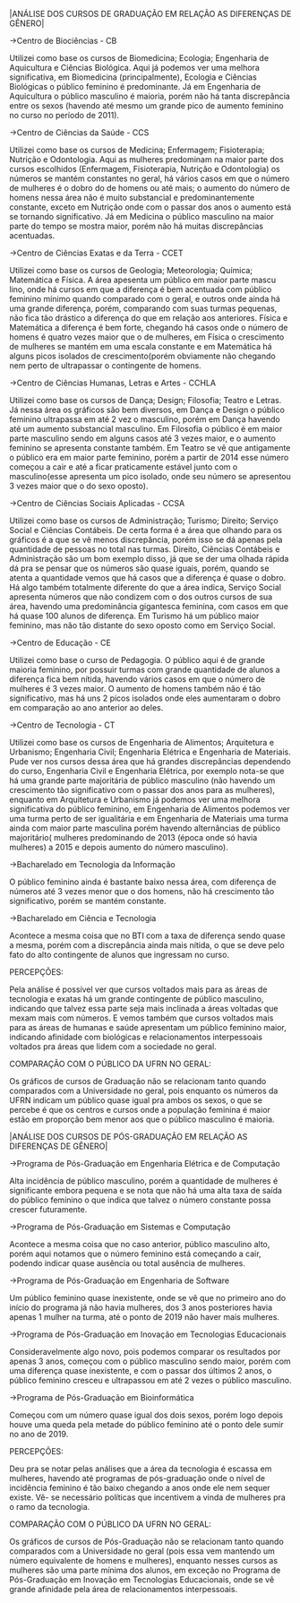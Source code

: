 |ANÁLISE DOS CURSOS DE GRADUAÇÃO EM RELAÇÃO AS DIFERENÇAS DE GÊNERO| 

->Centro de Biociências - CB 

  Utilizei como base os cursos de Biomedicina; Ecologia; Engenharia de Aquicultura e Ciências Biológica. Aqui já podemos ver uma melhora
  significativa, em Biomedicina (principalmente), Ecologia e Ciências Biológicas o público feminino é predominante. Já em Engenharia de
  Aquicultura o público masculino é maioria, porém não há tanta discrepância entre os sexos (havendo até mesmo um grande pico de aumento
  feminino no curso no período de 2011). 

->Centro de Ciências da Saúde - CCS 

  Utilizei como base os cursos de Medicina; Enfermagem; Fisioterapia; Nutrição e Odontologia. Aqui as mulheres predominam na maior parte
  dos cursos escolhidos (Enfermagem, Fisioterapia, Nutrição e Odontologia) os números se mantém constantes no geral, há vários casos em
  que o número de mulheres é o dobro do de homens ou até mais; o aumento do número de homens nessa área não é muito substancial e         predominantemente constante, exceto em Nutrição onde com o passar dos anos o aumento está se tornando significativo. Já em Medicina
  o público masculino na maior parte do tempo se mostra maior, porém não há muitas discrepâncias acentuadas.   

->Centro de Ciências Exatas e da Terra - CCET 

  Utilizei como base os cursos de Geologia; Meteorologia; Química; Matemática e Física.  A área apesenta um público em maior parte mascu
  lino, onde há cursos em que a diferença é bem acentuada com público feminino mínimo quando comparado com o geral, e outros onde ainda
  há uma grande diferença, porém, comparando com suas turmas pequenas, não fica tão drástico a diferença do que em relação 
  aos anteriores. Física e Matemática a diferença é bem forte, chegando há casos onde o número de homens é quatro vezes maior que o
  de mulheres, em Física o crescimento de mulheres se mantém em uma escala constante e em Matemática há alguns picos isolados
  de crescimento(porém obviamente não chegando nem perto de ultrapassar o contingente de homens. 

->Centro de Ciências Humanas, Letras e Artes - CCHLA 

  Utilizei como base os cursos de Dança; Design; Filosofia; Teatro e Letras. Já nessa área os gráficos são bem diversos, em Dança
  e Design o público feminino ultrapassa em até 2 vez o masculino, porém em Dança havendo até um aumento substancial masculino.
  Em Filosofia o público é em maior parte masculino sendo em alguns casos até 3 vezes maior, e o aumento feminino se apresenta 
  constante também. Em Teatro se vê que antigamente o público era em maior parte feminino, porém a partir de 2014 esse número começou
  a cair e até a ficar praticamente estável junto com o masculino(esse apresenta um pico isolado, onde seu número se apresentou 3
  vezes maior que o do sexo oposto). 

->Centro de Ciências Sociais Aplicadas - CCSA 

  Utilizei como base os cursos de Administração; Turismo; Direito; Serviço Social e Ciências Contábeis. De certa forma é a área
  que olhando para os gráficos é a que se vê menos discrepância, porém isso se dá apenas pela quantidade de pessoas no total nas
  turmas. Direito, Ciências Contábeis e Administração são um bom exemplo disso, já que se der uma olhada rápida dá pra se pensar
  que os números são quase iguais, porém, quando se atenta a quantidade vemos que há casos que a diferença é quase o dobro. Há
  algo também totalmente diferente do que a área indica, Serviço Social apresenta números que não condizem com o dos outros cursos
  de sua área, havendo uma predominância gigantesca feminina, com casos em que há quase 100 alunos de diferença. Em Turismo há
  um público maior feminino, mas não tão distante do sexo oposto como em Serviço Social. 

->Centro de Educação - CE 

  Utilizei como base o curso de Pedagogia. O público aqui é de grande maioria feminino, por possuir turmas com grande quantidade
  de alunos a diferença fica bem nítida, havendo vários casos em que o número de mulheres é 3 vezes maior. O aumento de homens
  também não é tão significativo, mas há uns 2 picos isolados onde eles aumentaram o dobro em comparação ao ano anterior ao deles. 

->Centro de Tecnologia - CT 

  Utilizei como base os cursos de Engenharia de Alimentos; Arquitetura e Urbanismo; Engenharia Civil; Engenharia Elétrica e Engenharia
  de Materiais. Pude ver nos cursos dessa área que há grandes discrepâncias dependendo do curso, Engenharia Civil e Engenharia Elétrica,
  por exemplo nota-se que há uma grande parte majoritária de público masculino (não havendo um crescimento tão significativo com
  o passar dos anos para as mulheres), enquanto em Arquitetura e Urbanismo já podemos ver uma melhora significativa do público feminino, 
  em Engenharia de Alimentos podemos ver uma turma perto de ser igualitária e em Engenharia de Materiais uma turma ainda com maior parte
  masculina porém havendo alternâncias de público majoritário( mulheres predominando de 2013 (época onde só havia mulheres) a 2015 e 
  depois aumento do número masculino). 

->Bacharelado em Tecnologia da Informação 

  O público feminino ainda é bastante baixo nessa área, com diferença de números até 3 vezes menor que o dos homens, não há crescimento
  tão significativo, porém se mantém constante. 

->Bacharelado em Ciência e Tecnologia 

  Acontece a mesma coisa que no BTI com a taxa de diferença sendo quase a mesma, porém com a discrepância ainda mais nítida, o que 
  se deve pelo fato do alto contingente de alunos que ingressam no curso. 

PERCEPÇÕES: 

  Pela análise é possível ver que cursos voltados mais para as áreas de tecnologia e exatas há um grande contingente de 
  público masculino, indicando que talvez essa parte seja mais inclinada a áreas voltadas que mexam mais com números. E vemos também que
  cursos voltados mais para as áreas de humanas e saúde apresentam um público feminino maior, indicando afinidade com biológicas
  e relacionamentos interpessoais voltados pra áreas que lidem com a sociedade no geral. 
  
COMPARAÇÃO COM O PÚBLICO DA UFRN NO GERAL: 

  Os gráficos de cursos de Graduação não se relacionam tanto quando comparados com a Universidade no geral, pois enquanto os números
  da UFRN indicam um público quase igual pra ambos os sexos, o que se percebe é que os centros e cursos onde a população feminina
  é maior estão em proporção bem menor aos que o público masculino é maioria.
  

|ANÁLISE DOS CURSOS DE PÓS-GRADUAÇÃO EM RELAÇÃO AS DIFERENÇAS DE GÊNERO| 

->Programa de Pós-Graduação em Engenharia Elétrica e de Computação 

  Alta incidência de público masculino, porém a quantidade de mulheres é significante embora pequena e se nota que não há uma alta
  taxa de saída do público feminino o que indica que talvez o número constante possa crescer futuramente. 

->Programa de Pós-Graduação em Sistemas e Computação 

  Acontece a mesma coisa que no caso anterior, público masculino alto, porém aqui notamos que o número feminino está começando
  a cair, podendo indicar quase ausência ou total ausência de mulheres. 

->Programa de Pós-Graduação em Engenharia de Software 

  Um público feminino quase inexistente, onde se vê que no primeiro ano do início do programa já não havia mulheres, dos 3
  anos posteriores havia apenas 1 mulher na turma, até o ponto de 2019 não haver mais mulheres.  

->Programa de Pós-Graduação em Inovação em Tecnologias Educacionais 

  Consideravelmente algo novo, pois podemos comparar os resultados por apenas 3 anos, começou com o público masculino sendo maior,
  porém com uma diferença quase inexistente, e com o passar dos últimos 2 anos, o público feminino cresceu e ultrapassou em até 2
  vezes o público masculino. 

->Programa de Pós-Graduação em Bioinformática 

  Começou com um número quase igual dos dois sexos, porém logo depois houve uma queda pela metade do público feminino até o ponto
  dele sumir no ano de 2019. 

PERCEPÇÕES: 

  Deu pra se notar pelas análises que a área da tecnologia é escassa em mulheres, havendo até programas de pós-graduação onde o 
  nível de incidência feminino é tão baixo chegando a anos onde ele nem sequer existe. Vê- se necessário políticas que incentivem
  a vinda de mulheres pra o ramo da tecnologia. 

COMPARAÇÃO COM O PÚBLICO DA UFRN NO GERAL: 

  Os gráficos de cursos de Pós-Graduação não se relacionam tanto quando comparados com a Universidade no geral (pois essa vem 
  mantendo um número equivalente de homens e mulheres), enquanto nesses cursos as mulheres são uma parte mínima dos alunos, em 
  exceção no Programa de Pós-Graduação em Inovação em Tecnologias Educacionais, onde se vê grande afinidade pela área de 
  relacionamentos interpessoais. 
